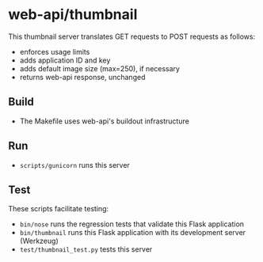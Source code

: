 # web-api/thumbnail

This thumbnail server translates GET requests to POST requests as follows:

* enforces usage limits
* adds application ID and key
* adds default image size (max=250), if necessary
* returns web-api response, unchanged

## Build

* The Makefile uses web-api's buildout infrastructure

## Run

* `scripts/gunicorn` runs this server

## Test

These scripts facilitate testing:

* `bin/nose` runs the regression tests that validate this Flask application
* `bin/thumbnail` runs this Flask application with its development server (Werkzeug)
* `test/thumbnail_test.py` tests this server

